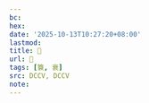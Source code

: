 ```yaml
---
bc:
hex:
date: '2025-10-13T10:27:20+08:00'
lastmod:
title: 􃏂
url: 􃏂
tags: [簑, 衰]
src: DCCV, DCCV
note:
---
```

